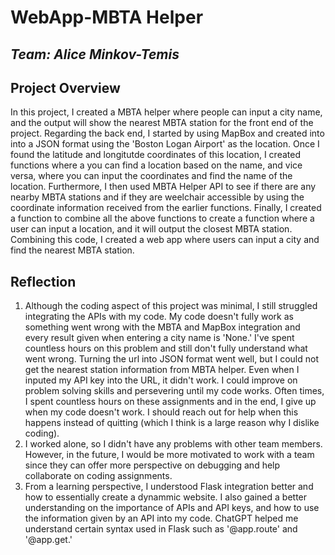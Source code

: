 # **WebApp-MBTA Helper**
## *Team: Alice Minkov-Temis*

## **Project Overview**
In this project, I created a MBTA helper where people can input a city name, and the output will show the nearest MBTA station for the front end of the project. Regarding the back end, I started by using MapBox and created into  into a JSON format using the 'Boston Logan Airport' as the location. Once I found the latitude and longitutde coordinates of this location, I created functions where a you can find a location based on the name, and vice versa, where you can input the coordinates and find the name of the location. Furthermore, I then used MBTA Helper API to see if there are any nearby MBTA stations and if they are weelchair accessible by using the coordinate information received from the earlier functions. Finally, I created a function to combine all the above functions to create a function where a user can input a location, and it will output the closest MBTA station. Combining this code, I created a web app where users can input a city and find the nearest MBTA station. 

## **Reflection**
1. Although the coding aspect of this project was minimal, I still struggled integrating the APIs with my code. My code doesn't fully work as something went wrong with the MBTA and MapBox integration and every result given when entering a city name is 'None.' I've spent countless hours on this problem and still don't fully understand what went wrong. Turning the url into JSON format went well, but I could not get the nearest station information from MBTA helper. Even when I inputed my API key into the URL, it didn't work. I could improve on problem solving skills and persevering until my code works. Often times, I spent countless hours on these assignments and in the end, I give up when my code doesn't work. I should reach out for help when this happens instead of quitting (which I think is a large reason why I dislike coding). 
2. I worked alone, so I didn't have any problems with other team members. However, in the future, I would be more motivated to work with a team since they can offer more perspective on debugging and help collaborate on coding assignments.
3. From a learning perspective, I understood Flask integration better and how to essentially create a dynammic website. I also gained a better understanding on the importance of APIs and API keys, and how to use the information given by an API into my code. ChatGPT helped me understand certain syntax used in Flask such as '@app.route' and '@app.get.'

